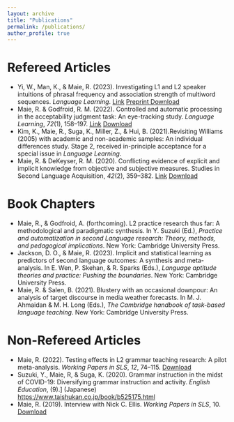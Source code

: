 ```yaml
---
layout: archive
title: "Publications"
permalink: /publications/
author_profile: true
---
```


Refereed Articles
======
* Yi, W., Man, K., & Maie, R. (2023). Investigating L1 and L2 speaker intuitions of phrasal frequency and association strength of multiword sequences. <i>Language Learning</i>. [Link](https://onlinelibrary.wiley.com/doi/full/10.1111/lang.12521) [Preprint Download](https://github.com/maieryo/research/blob/papers/YiEtAl2022LL.pdf)
* Maie, R. & Godfroid, R. M. (2022). Controlled and automatic processing in the acceptability judgment task: An eye-tracking study. <i>Language Learning</i>, <i>72</i>(1), 158–197. [Link](https://doi.org/10.1111/lang.12474) [Download](https://github.com/maieryo/research/blob/papers/Preprint_MaieGodfroidLL.pdf)
* Kim, K., Maie, R., Suga, K., Miller, Z., & Hui, B. (2021).Revisiting Williams (2005) with academic and non-academic samples: An individual differences study. Stage 2, received in-principle acceptance for a special issue in <i>Language Learning</i>.
* Maie, R. & DeKeyser, R. M. (2020). Conflicting evidence of explicit and implicit knowledge from objective and subjective measures. Studies in Second Language Acquisition, <i>42</i>(2), 359–382. [Link](https://doi.org/10.1017/S0272263119000615) [Download](https://github.com/maieryo/research/blob/papers/MaieDeKeyserSSLA2020pdf.pdf)

Book Chapters
======
* Maie, R., & Godfroid, A. (forthcoming). L2 practice research thus far: A methodological and paradigmatic synthesis. In Y. Suzuki (Ed.), <i>Practice and automatization in second Language research: Theory, methods, and pedagogical implications</i>. New York: Cambridge University Press.
* Jackson, D. O., & Maie, R. (2023). Implicit and statistical learning as predictors of second language outcomes: A synthesis and meta-analysis. In E. Wen, P. Skehan, & R. Sparks (Eds.), <i>Language aptitude theories and practice: Pushing the boundaries</i>. New York: Cambridge University Press.
* Maie, R. & Salen, B. (2021). Blustery with an occasional downpour: An analysis of target discourse in media weather forecasts. In M. J. Ahmaidan & M. H. Long (Eds.), <i>The Cambridge handbook of task-based language teaching</i>. New York: Cambridge University Press.

Non-Refereed Articles
======
* Maie, R. (2022). Testing effects in L2 grammar teaching research: A pilot meta-analysis. <i>Working Papers in SLS</i>, <i>12</i>, 74–115. [Download](https://github.com/maieryo/research/blob/papers/Maie2022SLS.pdf)
* Suzuki, Y., Maie, R, & Suga, K. (2020). Grammar instruction in the midst of COVID-19: Diversifying grammar instruction and activity. <i>English Education</i>, (9).] (Japanese) https://www.taishukan.co.jp/book/b525175.html
* Maie, R. (2019). Interview with Nick C. Ellis. <i>Working Papers in SLS</i>, 10. [Download](https://github.com/maieryo/research/blob/papers/InterviewWithNickCEllis.pdf)

